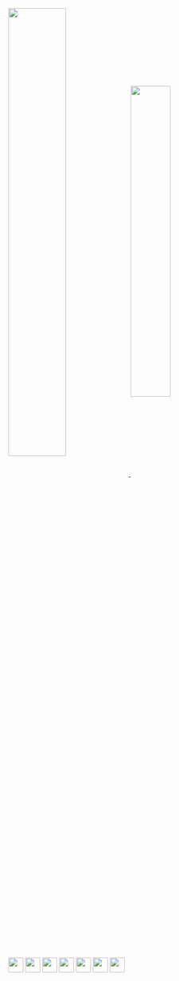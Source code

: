<a href="https://github.com/anuraghazra/github-readme-stats">
  <img width="48%" align="center" src="https://github-readme-stats.vercel.app/api?username=titi-lima&count_private=true&show_icons=true&theme=omni" />
</a>
<a href="https://github.com/anuraghazra/convoychat">
  <img width="40%" align="center" src="https://github-readme-stats.vercel.app/api/top-langs/?username=titi-lima&layout=compact&theme=omni" />
</a>
<br>
<br>
<br>
<div>
  <img width="30px" src="https://cdn.jsdelivr.net/gh/devicons/devicon/icons/c/c-original.svg" />
  <img width="30px" src="https://cdn.jsdelivr.net/gh/devicons/devicon/icons/html5/html5-original.svg" />
  <img width="30px" src="https://cdn.jsdelivr.net/gh/devicons/devicon/icons/css3/css3-original.svg" />
  <img width="30px" src="https://cdn.jsdelivr.net/gh/devicons/devicon/icons/javascript/javascript-original.svg" />
  <img width="30px" src="https://cdn.jsdelivr.net/gh/devicons/devicon/icons/typescript/typescript-original.svg" />
  <img width="30px" src="https://cdn.jsdelivr.net/gh/devicons/devicon/icons/react/react-original.svg" />
  <img width="30px" src="https://cdn.jsdelivr.net/gh/devicons/devicon/icons/docker/docker-original.svg" />
</div>
<!--
**titi-lima/titi-lima** is a ✨ _special_ ✨ repository because its `README.md` (this file) appears on your GitHub profile.

Here are some ideas to get you started:

- 🔭 I’m currently working on ...
- 🌱 I’m currently learning ...
- 👯 I’m looking to collaborate on ...
- 🤔 I’m looking for help with ...
- 💬 Ask me about ...
- 📫 How to reach me: ...
- 😄 Pronouns: ...
- ⚡ Fun fact: ...
-->
